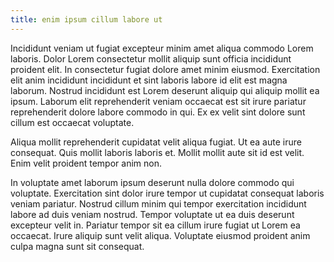 ```yaml
---
title: enim ipsum cillum labore ut
---
```


Incididunt veniam ut fugiat excepteur minim amet aliqua commodo Lorem laboris. Dolor Lorem consectetur mollit aliquip sunt officia incididunt proident elit. In consectetur fugiat dolore amet minim eiusmod. Exercitation elit anim incididunt incididunt et sint laboris labore id elit est magna laborum. Nostrud incididunt est Lorem deserunt aliquip qui aliquip mollit ea ipsum. Laborum elit reprehenderit veniam occaecat est sit irure pariatur reprehenderit dolore labore commodo in qui. Ex ex velit sint dolore sunt cillum est occaecat voluptate.

Aliqua mollit reprehenderit cupidatat velit aliqua fugiat. Ut ea aute irure consequat. Quis mollit laboris laboris et. Mollit mollit aute sit id est velit. Enim velit proident tempor anim non.

In voluptate amet laborum ipsum deserunt nulla dolore commodo qui voluptate. Exercitation sint dolor irure tempor ut cupidatat consequat laboris veniam pariatur. Nostrud cillum minim qui tempor exercitation incididunt labore ad duis veniam nostrud. Tempor voluptate ut ea duis deserunt excepteur velit in. Pariatur tempor sit ea cillum irure fugiat ut Lorem ea occaecat. Irure aliquip sunt velit aliqua. Voluptate eiusmod proident anim culpa magna sunt sit consequat.